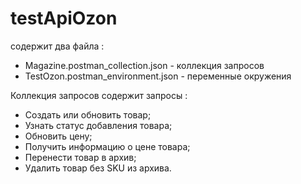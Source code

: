 # testApiOzon
содержит два файла :
- Magazine.postman_collection.json - коллекция запросов
- TestOzon.postman_environment.json - переменные окружения

Коллекция запросов содержит запросы :
- Создать или обновить товар;
- Узнать статус добавления товара;
- Обновить цену;
- Получить информацию о цене товара;
- Перенести товар в архив;
- Удалить товар без SKU из архива.
